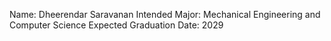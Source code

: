 Name: Dheerendar Saravanan
Intended Major: Mechanical Engineering and Computer Science
Expected Graduation Date: 2029
